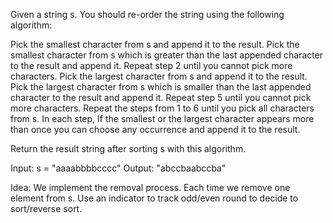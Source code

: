 Given a string s. You should re-order the string using the following algorithm:

Pick the smallest character from s and append it to the result.
Pick the smallest character from s which is greater than the last appended character to the result and append it.
Repeat step 2 until you cannot pick more characters.
Pick the largest character from s and append it to the result.
Pick the largest character from s which is smaller than the last appended character to the result and append it.
Repeat step 5 until you cannot pick more characters.
Repeat the steps from 1 to 6 until you pick all characters from s.
In each step, If the smallest or the largest character appears more than once you can choose any occurrence and append it to the result.

Return the result string after sorting s with this algorithm.

Input: s = "aaaabbbbcccc"
Output: "abccbaabccba"

Idea:
We implement the removal process. 
Each time we remove one element from s.
Use an indicator to track odd/even round to decide to sort/reverse sort.